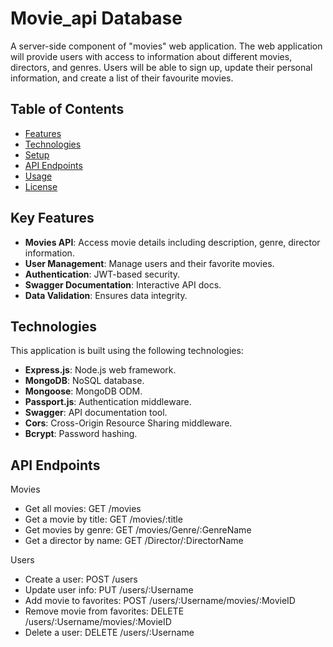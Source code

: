 # Movie_api Database

A server-side component of "movies" web application. The web application will provide users with access to information about different movies, directors, and genres. Users will be able to sign up, update their personal information, and create a list of their favourite movies.

## Table of Contents

- [Features](#features)
- [Technologies](#technologies)
- [Setup](#setup)
- [API Endpoints](#api-endpoints)
- [Usage](#usage)
- [License](#license)

## Key Features

- **Movies API**: Access movie details including description, genre, director information.
- **User Management**: Manage users and their favorite movies.
- **Authentication**: JWT-based security.
- **Swagger Documentation**: Interactive API docs.
- **Data Validation**: Ensures data integrity.

## Technologies
This application is built using the following technologies:

- **Express.js**: Node.js web framework.
- **MongoDB**: NoSQL database.
- **Mongoose**: MongoDB ODM.
- **Passport.js**: Authentication middleware.
- **Swagger**: API documentation tool.
- **Cors**: Cross-Origin Resource Sharing middleware.
- **Bcrypt**: Password hashing.


## API Endpoints
Movies
- Get all movies: GET /movies
- Get a movie by title: GET /movies/:title
- Get movies by genre: GET /movies/Genre/:GenreName
- Get a director by name: GET /Director/:DirectorName

Users
- Create a user: POST /users
- Update user info: PUT /users/:Username
- Add movie to favorites: POST /users/:Username/movies/:MovieID
- Remove movie from favorites: DELETE /users/:Username/movies/:MovieID
- Delete a user: DELETE /users/:Username
